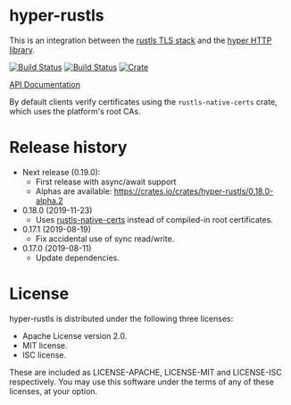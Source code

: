 # hyper-rustls
This is an integration between the [rustls TLS stack](https://github.com/ctz/rustls)
and the [hyper HTTP library](https://github.com/hyperium/hyper).

[![Build Status](https://travis-ci.org/ctz/hyper-rustls.svg?branch=master)](https://travis-ci.org/ctz/hyper-rustls)
[![Build Status](https://dev.azure.com/ctz99/ctz/_apis/build/status/ctz.hyper-rustls?branchName=master)](https://dev.azure.com/ctz99/ctz/_build/latest?definitionId=4&branchName=master)
[![Crate](https://img.shields.io/crates/v/hyper-rustls.svg)](https://crates.io/crates/hyper-rustls)

[API Documentation](https://docs.rs/hyper-rustls/)

By default clients verify certificates using the `rustls-native-certs` crate, which uses
the platform's root CAs.

# Release history
- Next release (0.19.0):
  * First release with async/await support
  * Alphas are available: https://crates.io/crates/hyper-rustls/0.18.0-alpha.2
- 0.18.0 (2019-11-23)
  * Uses [rustls-native-certs](https://crates.io/crates/rustls-native-certs)
    instead of compiled-in root certificates.
- 0.17.1 (2019-08-19)
  * Fix accidental use of sync read/write.
- 0.17.0 (2019-08-11)
  * Update dependencies.

# License
hyper-rustls is distributed under the following three licenses:

- Apache License version 2.0.
- MIT license.
- ISC license.

These are included as LICENSE-APACHE, LICENSE-MIT and LICENSE-ISC
respectively.  You may use this software under the terms of any
of these licenses, at your option.

